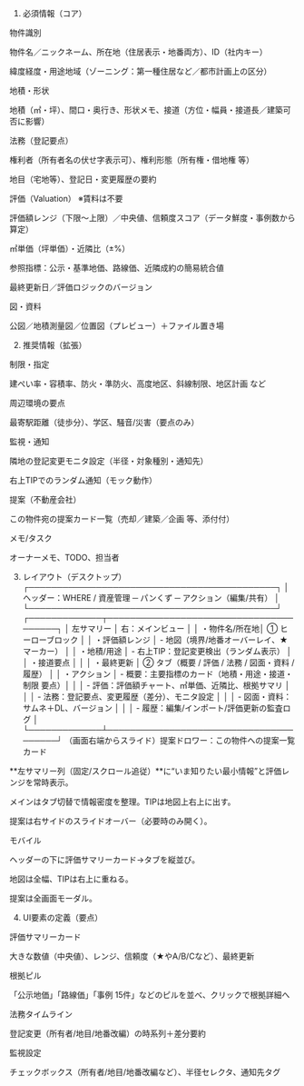 1) 必須情報（コア）

物件識別

物件名／ニックネーム、所在地（住居表示・地番両方）、ID（社内キー）

緯度経度・用途地域（ゾーニング：第一種住居など／都市計画上の区分）

地積・形状

地積（㎡・坪）、間口・奥行き、形状メモ、接道（方位・幅員・接道長／建築可否に影響）

法務（登記要点）

権利者（所有者名の伏せ字表示可）、権利形態（所有権・借地権 等）

地目（宅地等）、登記日・変更履歴の要約

評価（Valuation） ※賃料は不要

評価額レンジ（下限〜上限）／中央値、信頼度スコア（データ鮮度・事例数から算定）

㎡単価（坪単価）・近隣比（±%）

参照指標：公示・基準地価、路線価、近隣成約の簡易統合値

最終更新日／評価ロジックのバージョン

図・資料

公図／地積測量図／位置図（プレビュー）＋ファイル置き場

2) 推奨情報（拡張）

制限・指定

建ぺい率・容積率、防火・準防火、高度地区、斜線制限、地区計画 など

周辺環境の要点

最寄駅距離（徒歩分）、学区、騒音/災害（要点のみ）

監視・通知

隣地の登記変更モニタ設定（半径・対象種別・通知先）

右上TIPでのランダム通知（モック動作）

提案（不動産会社）

この物件宛の提案カード一覧（売却／建築／企画 等、添付付）

メモ/タスク

オーナーメモ、TODO、担当者

3) レイアウト（デスクトップ）
┌────────────────────────────────────────────┐
│ ヘッダー：WHERE / 資産管理  ─  パンくず  ─  アクション（編集/共有）  │
└────────────────────────────────────────────┘
┌─────────────┬───────────────────────────────────────┐
│ 左サマリー     │ 右：メインビュー                                      │
│  ・物件名/所在地│ ① ヒーローブロック                                   │
│  ・評価額レンジ │    - 地図（境界/地番オーバーレイ、★マーカー）          │
│  ・地積/用途    │    - 右上TIP：登記変更検出（ランダム表示）             │
│  ・接道要点     │                                                       │
│  ・最終更新     │ ② タブ（概要 / 評価 / 法務 / 図面・資料 / 履歴）        │
│  ・アクション   │   - 概要：主要指標のカード（地積・用途・接道・制限 要点）│
│                 │   - 評価：評価額チャート、㎡単価、近隣比、根拠サマリ     │
│                 │   - 法務：登記要点、変更履歴（差分）、モニタ設定         │
│                 │   - 図面・資料：サムネ＋DL、バージョン                  │
│                 │   - 履歴：編集/インポート/評価更新の監査ログ            │
└─────────────┴───────────────────────────────────────┘
（画面右端からスライド）提案ドロワー：この物件への提案一覧カード


**左サマリー列（固定/スクロール追従）**に“いま知りたい最小情報”と評価レンジを常時表示。

メインはタブ切替で情報密度を整理。TIPは地図上右上に出す。

提案は右サイドのスライドオーバー（必要時のみ開く）。

モバイル

ヘッダーの下に評価サマリーカード→タブを縦並び。

地図は全幅、TIPは右上に重ねる。

提案は全画面モーダル。

4) UI要素の定義（要点）

評価サマリーカード

大きな数値（中央値）、レンジ、信頼度（★やA/B/Cなど）、最終更新

根拠ピル

「公示地価」「路線価」「事例 15件」などのピルを並べ、クリックで根拠詳細へ

法務タイムライン

登記変更（所有者/地目/地番改編）の時系列＋差分要約

監視設定

チェックボックス（所有者/地目/地番改編など）、半径セレクタ、通知先タグ
